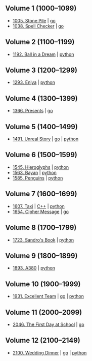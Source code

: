 ## Volume 1 (1000–1099)
- [1005. Stone Pile](https://acm.timus.ru/problem.aspx?num=1005)
| [go](Volume%201/1005/go/main.go)
- [1038. Spell Checker](https://acm.timus.ru/problem.aspx?num=1038)
| [go](Volume%201/1038/go/main.go)

## Volume 2 (1100–1199)
- [1192. Ball in a Dream](https://acm.timus.ru/problem.aspx?num=1192)
| [python](Volume%202/1192/python/main.py)

## Volume 3 (1200–1299)
- [1293. Eniya](https://acm.timus.ru/problem.aspx?num=1293)
| [python](Volume%203/1293/python/main.py)

## Volume 4 (1300–1399)
- [1366. Presents](https://acm.timus.ru/problem.aspx?num=1366)
| [go](Volume%204/1366/go/main.go)

## Volume 5 (1400–1499)
- [1491. Unreal Story](https://acm.timus.ru/problem.aspx?num=1491)
| [go](Volume%205/1491/go/main.go) | [python](Volume%205/1491/python/main.py)

## Volume 6 (1500–1599)
- [1545. Hieroglyphs](https://acm.timus.ru/problem.aspx?num=1545)
| [python](Volume%206/1545/python/main.py)
- [1563. Bayan](https://acm.timus.ru/problem.aspx?num=1563)
| [python](Volume%206/1563/python/main.py)
- [1585. Penguins](https://acm.timus.ru/problem.aspx?num=1585)
| [python](Volume%206/1585/python/main.py)

## Volume 7 (1600–1699)
- [1607. Taxi](https://acm.timus.ru/problem.aspx?num=1607)
| [C++](Volume%207/1607/cpp/main.cpp) | [python](Volume%207/1607/python/main.py)
- [1654. Cipher Message](https://acm.timus.ru/problem.aspx?num=1654)
| [go](Volume%207/1654/go/main.go)

## Volume 8 (1700–1799)
- [1723. Sandro's Book](https://acm.timus.ru/problem.aspx?num=1723)
| [python](Volume%208/1723/python/main.py)

## Volume 9 (1800–1899)
- [1893. A380](https://acm.timus.ru/problem.aspx?num=1893)
| [python](Volume%209/1893/python/main.py)

## Volume 10 (1900–1999)
- [1931. Excellent Team](https://acm.timus.ru/problem.aspx?num=1931)
| [go](Volume%2010/1931/go/main.go) | [python](Volume%2010/1931/python/main.py)

## Volume 11 (2000–2099)
- [2046. The First Day at School](https://acm.timus.ru/problem.aspx?num=1366)
| [go](Volume%2011/2046/go/main.go)

## Volume 12 (2100–2149)
- [2100. Wedding Dinner](https://acm.timus.ru/problem.aspx?num=2100)
| [go](Volume%2012/2100/go/main.go) | [python](Volume%2012/2100/python/main.py)
